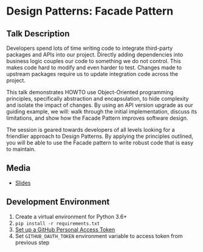 # Design Patterns: Facade Pattern

## Talk Description

Developers spend lots of time writing code to integrate third-party packages and APIs into our project. Directly adding dependencies into business logic couples our code to something we do not control. This makes code hard to modify and even harder to test. Changes made to upstream packages require us to update integration code across the project.

This talk demonstrates HOWTO use Object-Oriented programming principles, specifically abstraction and encapsulation, to hide complexity and isolate the impact of changes. By using an API version upgrade as our guiding example, we will: walk through the initial implementation, discuss its limitations, and show how the Facade Pattern improves software design.

The session is geared towards developers of all levels looking for a friendlier approach to Design Patterns. By applying the principles outlined, you will be able to use the Facade pattern to write robust code that is easy to maintain.

## Media

- [Slides](http://bit.ly/facade-pattern)

## Development Environment

1. Create a virtual environment for Python 3.6+
1. `pip install -r requirements.txt`
1. [Set up a GitHub Personal Access Token](https://help.github.com/en/articles/creating-a-personal-access-token-for-the-command-line)
1. Set `GITHUB_OAUTH_TOKEN` environment variable to access token from previous step
